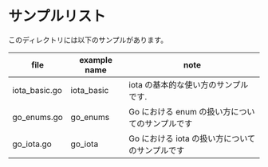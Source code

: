 # サンプルリスト

このディレクトリには以下のサンプルがあります。

| file          | example name | note                                            |
| ------------- | ------------ | ----------------------------------------------- |
| iota_basic.go | iota_basic   | iota の基本的な使い方のサンプルです.            |
| go_enums.go   | go_enums     | Go における enum の扱い方についてのサンプルです |
| go_iota.go    | go_iota      | Go における iota の扱い方についてのサンプルです |

